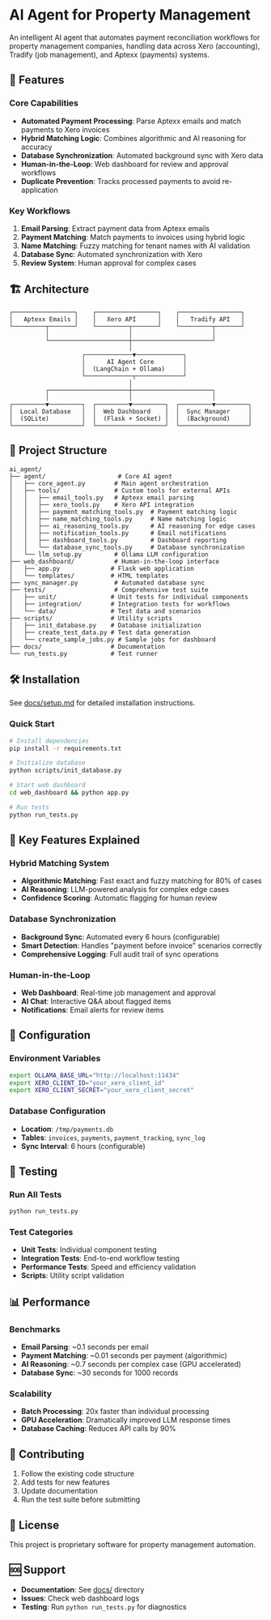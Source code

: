 # AI Agent for Property Management

An intelligent AI agent that automates payment reconciliation workflows for property management companies, handling data across Xero (accounting), Tradify (job management), and Aptexx (payments) systems.

## 🚀 Features

### Core Capabilities
- **Automated Payment Processing**: Parse Aptexx emails and match payments to Xero invoices
- **Hybrid Matching Logic**: Combines algorithmic and AI reasoning for accuracy
- **Database Synchronization**: Automated background sync with Xero data
- **Human-in-the-Loop**: Web dashboard for review and approval workflows
- **Duplicate Prevention**: Tracks processed payments to avoid re-application

### Key Workflows
1. **Email Parsing**: Extract payment data from Aptexx emails
2. **Payment Matching**: Match payments to invoices using hybrid logic
3. **Name Matching**: Fuzzy matching for tenant names with AI validation
4. **Database Sync**: Automated synchronization with Xero
5. **Review System**: Human approval for complex cases

## 🏗️ Architecture

```
┌─────────────────┐    ┌─────────────────┐    ┌─────────────────┐
│   Aptexx Emails │    │   Xero API      │    │   Tradify API   │
└─────────┬───────┘    └─────────┬───────┘    └─────────┬───────┘
          │                      │                      │
          └──────────────────────┼──────────────────────┘
                                 │
                    ┌─────────────▼─────────────┐
                    │      AI Agent Core        │
                    │  (LangChain + Ollama)     │
                    └─────────────┬─────────────┘
                                 │
          ┌──────────────────────┼──────────────────────┐
          │                      │                      │
┌─────────▼─────────┐  ┌─────────▼─────────┐  ┌─────────▼─────────┐
│  Local Database   │  │  Web Dashboard    │  │  Sync Manager     │
│  (SQLite)         │  │  (Flask + Socket) │  │  (Background)     │
└───────────────────┘  └───────────────────┘  └───────────────────┘
```

## 📁 Project Structure

```
ai_agent/
├── agent/                    # Core AI agent
│   ├── core_agent.py        # Main agent orchestration
│   ├── tools/               # Custom tools for external APIs
│   │   ├── email_tools.py   # Aptexx email parsing
│   │   ├── xero_tools.py    # Xero API integration
│   │   ├── payment_matching_tools.py  # Payment matching logic
│   │   ├── name_matching_tools.py     # Name matching logic
│   │   ├── ai_reasoning_tools.py      # AI reasoning for edge cases
│   │   ├── notification_tools.py      # Email notifications
│   │   ├── dashboard_tools.py         # Dashboard reporting
│   │   └── database_sync_tools.py     # Database synchronization
│   └── llm_setup.py         # Ollama LLM configuration
├── web_dashboard/           # Human-in-the-loop interface
│   ├── app.py              # Flask web application
│   └── templates/          # HTML templates
├── sync_manager.py          # Automated database sync
├── tests/                   # Comprehensive test suite
│   ├── unit/               # Unit tests for individual components
│   ├── integration/        # Integration tests for workflows
│   └── data/               # Test data and scenarios
├── scripts/                # Utility scripts
│   ├── init_database.py    # Database initialization
│   ├── create_test_data.py # Test data generation
│   └── create_sample_jobs.py # Sample jobs for dashboard
├── docs/                   # Documentation
└── run_tests.py            # Test runner
```

## 🛠️ Installation

See [docs/setup.md](docs/setup.md) for detailed installation instructions.

### Quick Start
```bash
# Install dependencies
pip install -r requirements.txt

# Initialize database
python scripts/init_database.py

# Start web dashboard
cd web_dashboard && python app.py

# Run tests
python run_tests.py
```

## 🎯 Key Features Explained

### Hybrid Matching System
- **Algorithmic Matching**: Fast exact and fuzzy matching for 80% of cases
- **AI Reasoning**: LLM-powered analysis for complex edge cases
- **Confidence Scoring**: Automatic flagging for human review

### Database Synchronization
- **Background Sync**: Automated every 6 hours (configurable)
- **Smart Detection**: Handles "payment before invoice" scenarios correctly
- **Comprehensive Logging**: Full audit trail of sync operations

### Human-in-the-Loop
- **Web Dashboard**: Real-time job management and approval
- **AI Chat**: Interactive Q&A about flagged items
- **Notifications**: Email alerts for review items

## 🔧 Configuration

### Environment Variables
```bash
export OLLAMA_BASE_URL="http://localhost:11434"
export XERO_CLIENT_ID="your_xero_client_id"
export XERO_CLIENT_SECRET="your_xero_client_secret"
```

### Database Configuration
- **Location**: `/tmp/payments.db`
- **Tables**: `invoices`, `payments`, `payment_tracking`, `sync_log`
- **Sync Interval**: 6 hours (configurable)

## 🧪 Testing

### Run All Tests
```bash
python run_tests.py
```

### Test Categories
- **Unit Tests**: Individual component testing
- **Integration Tests**: End-to-end workflow testing
- **Performance Tests**: Speed and efficiency validation
- **Scripts**: Utility script validation

## 📊 Performance

### Benchmarks
- **Email Parsing**: ~0.1 seconds per email
- **Payment Matching**: ~0.01 seconds per payment (algorithmic)
- **AI Reasoning**: ~0.7 seconds per complex case (GPU accelerated)
- **Database Sync**: ~30 seconds for 1000 records

### Scalability
- **Batch Processing**: 20x faster than individual processing
- **GPU Acceleration**: Dramatically improved LLM response times
- **Database Caching**: Reduces API calls by 90%

## 🤝 Contributing

1. Follow the existing code structure
2. Add tests for new features
3. Update documentation
4. Run the test suite before submitting

## 📝 License

This project is proprietary software for property management automation.

## 🆘 Support

- **Documentation**: See [docs/](docs/) directory
- **Issues**: Check web dashboard logs
- **Testing**: Run `python run_tests.py` for diagnostics

